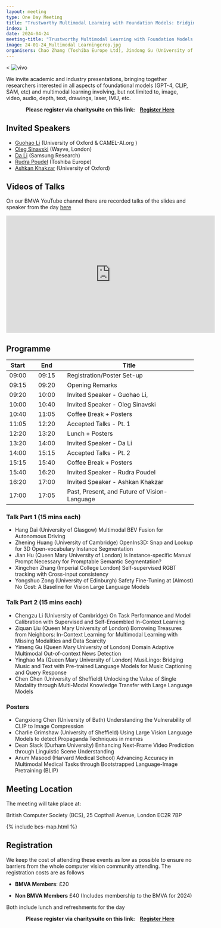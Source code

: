 ```yaml
---
layout: meeting
type: One Day Meeting
title: "Trustworthy Multimodal Learning with Foundation Models: Bridging the Gap between AI Research and Real World Applications. (24th April 2024) "
index: 1
date: 2024-04-24
meeting-title: "Trustworthy Multimodal Learning with Foundation Models: Bridging the Gap between AI Research and Real World Applications"
image: 24-01-24_Multimodal Learningcrop.jpg
organisers: Chao Zhang (Toshiba Europe Ltd), Jindong Gu (University of Oxford), Shitong Sun (Queen Mary University of London),  Onay Urfalioglu (Vivo Tech GmbH) 
---
```


<p style="pb-2">
< <img src="{{ site.baseurl }}/assets/images/events/vivo.png" class="img-fluid rounded mx-auto d-block" style="max-width: 500px;" alt="vivo">
</p>

We invite academic and industry presentations, bringing together researchers interested in all aspects of foundational models (GPT-4, CLIP, SAM, etc) and multimodal learning involving, but not limited to, image, video, audio, depth, text, drawings, laser, IMU, etc. 

<div class="alert mt-3 alert-info" style="text-align:center;">
<span><strong>Please register via charitysuite on this link: &nbsp;&nbsp;
<a class="btn btn-warning" role="button" href="https://bmva.charitysuite.com/events/k8hipdaz">Register Here</a></strong></span>
</div>

## Invited Speakers

* [Guohao Li](https://ghli.org/) (University of Oxford & CAMEL-AI.org )
* [Oleg Sinavski](https://sinavski.com/) (Wayve, London)
* [Da Li](https://dali-dl.github.io/index.html) (Samsung Research)
* [Rudra Poudel](https://rudrapoudel.com/) (Toshiba Europe)
* [Ashkan Khakzar](https://ashk-on.github.io/) (University of Oxford)

## Videos of Talks

On our BMVA YouTube channel there are recorded talks of the slides and speaker from the day [here](https://www.youtube.com/playlist?list=PLW8VWHVjepIvYueL7BiYvpTIHpXW6uQh1)

<div class="container">
	<div class="row"><div class="col-xs-12 col-lg-10 mx-auto">
		<div class="video-container">
			<iframe width="560" height="315" src="https://www.youtube.com/embed/videoseries?list=PLW8VWHVjepIvYueL7BiYvpTIHpXW6uQh1 " frameborder="0" allow="autoplay; encrypted-media" allowfullscreen></iframe>
		</div>
	</div></div>
</div>

## Programme

| Start 	|   	| End    	|   	| Title                                        	|
|-------	|---	|--------	|---	|----------------------------------------------	|
| 09:00 	|   	| 09:15  	|   	| Registration/Poster Set-up                   	|
| 09:15 	|   	| 09:20  	|   	| Opening Remarks                              	|
| 09:20 	|   	| 10:00  	|   	| Invited Speaker - Guohao Li,                	|
| 10:00 	|   	| 10:40  	|   	| Invited Speaker - Oleg Sinavski              	|
| 10:40 	|   	| 11:05  	|   	| Coffee Break + Posters                       	|
| 11:05 	|   	| 12:20  	|   	| Accepted Talks - Pt. 1                       	|
| 12:20 	|   	| 13:20  	|   	| Lunch + Posters                              	|
| 13:20 	|   	| 14:00  	|   	| Invited Speaker - Da Li                      	|
| 14:00 	|   	| 15:15  	|   	| Accepted Talks - Pt. 2                       	|
| 15:15 	|   	| 15:40  	|   	| Coffee Break + Posters                       	|
| 15:40 	|   	| 16:20  	|   	| Invited Speaker - Rudra Poudel             	|
| 16:20 	|   	| 17:00  	|   	| Invited Speaker - Ashkan Khakzar             	|
| 17:00 	|   	| 17:05  	|   	| Past, Present, and Future of Vision-Language 	|

### Talk Part 1 (15 mins each)

* Hang Dai (University of Glasgow) Multimodal BEV Fusion for Autonomous Driving
* Zhening Huang (University of Cambridge) OpenIns3D: Snap and Lookup for 3D Open-vocabulary Instance Segmentation
* Jian Hu (Queen Mary University of London) Is Instance-specific Manual Prompt Necessary for Promptable Semantic Segmentation?
* Xingchen Zhang (Imperial College London) Self-supervised RGBT tracking with Cross-input consistency
* Yongshuo Zong (University of Edinburgh) Safety Fine-Tuning at (Almost) No Cost: A Baseline for Vision Large Language Models
 

### Talk Part 2 (15 mins each)

* Chengzu Li (University of Cambridge) On Task Performance and Model Calibration with Supervised and Self-Ensembled In-Context Learning
* Ziquan Liu (Queen Mary University of London) Borrowing Treasures from Neighbors: In-Context Learning for Multimodal Learning with Missing Modalities and Data Scarcity
* Yimeng Gu (Queen Mary University of London) Domain Adaptive Multimodal Out-of-context News Detection
* Yinghao Ma (Queen Mary University of London) MusiLingo: Bridging Music and Text with Pre-trained Language Models for Music Captioning and Query Response
* Chen Chen (University of Sheffield) Unlocking the Value of Single Modality through Multi-Modal Knowledge Transfer with Large Language Models
 

### Posters

* Cangxiong Chen (University of Bath) Understanding the Vulnerability of CLIP to Image Compression
* Charlie Grimshaw (University of Sheffield) Using Large Vision Language Models to detect Propaganda Techniques in memes
* Dean Slack (Durham University) Enhancing Next-Frame Video Prediction through Linguistic Scene Understanding
* Anum Masood (Harvard Medical School) Advancing Accuracy in Multimodal Medical Tasks through Bootstrapped Language-Image Pretraining (BLIP)

## Meeting Location

The meeting will take place at:

British Computer Society (BCS), 25 Copthall Avenue, London EC2R 7BP

{% include bcs-map.html %}

## Registration

We keep the cost of attending these events as low as possible to ensure no barriers from the whole computer vision community attending. 
The registration costs are as follows 
- **BMVA Members**:  £20

- **Non BMVA Members**   £40 (Includes membership to the BMVA for 2024)

Both include lunch and refreshments for the day


<div class="alert mt-3 alert-info" style="text-align:center;">
<span><strong>Please register via charitysuite on this link: &nbsp;&nbsp;
<a class="btn btn-warning" role="button" href="https://bmva.charitysuite.com/events/k8hipdaz">Register Here</a></strong></span>
</div>





